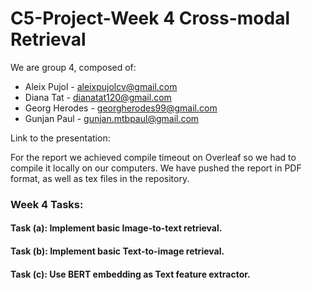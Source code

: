 # C5-Project-Week 4 Cross-modal Retrieval

We are group 4, composed of:
- Aleix Pujol - aleixpujolcv@gmail.com
- Diana Tat - dianatat120@gmail.com
- Georg Herodes - georgherodes99@gmail.com
- Gunjan Paul - gunjan.mtbpaul@gmail.com

Link to the presentation: 

For the report we achieved compile timeout on Overleaf so we had to compile it locally on our computers. We have pushed the report in PDF format, as well as tex files in the repository.

### Week 4 Tasks:
#### Task (a): Implement basic Image-to-text retrieval.

  
#### Task (b): Implement basic Text-to-image retrieval.


#### Task (c): Use BERT embedding as Text feature extractor.






